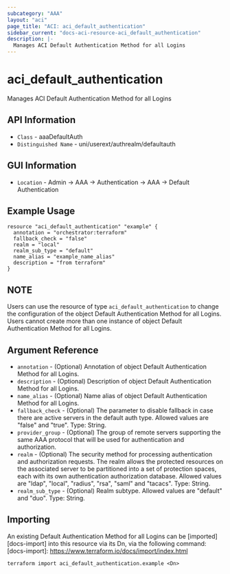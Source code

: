 ```yaml
---
subcategory: "AAA"
layout: "aci"
page_title: "ACI: aci_default_authentication"
sidebar_current: "docs-aci-resource-aci_default_authentication"
description: |-
  Manages ACI Default Authentication Method for all Logins
---
```


# aci_default_authentication #
Manages ACI Default Authentication Method for all Logins

## API Information ##
* `Class` - aaaDefaultAuth
* `Distinguished Name` - uni/userext/authrealm/defaultauth

## GUI Information ##
* `Location` - Admin -> AAA -> Authentication -> AAA -> Default Authentication

## Example Usage ##
```hcl
resource "aci_default_authentication" "example" {
  annotation = "orchestrator:terraform"
  fallback_check = "false"
  realm = "local"
  realm_sub_type = "default"
  name_alias = "example_name_alias"
  description = "from terraform"
}
```

## NOTE ##
Users can use the resource of type `aci_default_authentication` to change the configuration of the object Default Authentication Method for all Logins. Users cannot create more than one instance of object Default Authentication Method for all Logins.

## Argument Reference ##
* `annotation` - (Optional) Annotation of object Default Authentication Method for all Logins.
* `description` - (Optional) Description of object Default Authentication Method for all Logins.
* `name_alias` - (Optional) Name alias of object Default Authentication Method for all Logins.
* `fallback_check` - (Optional) The parameter to disable fallback in case there are active servers in the default auth type. Allowed values are "false" and "true". Type: String.
* `provider_group` - (Optional) The group of remote servers supporting the same AAA protocol that will be used for authentication and authorization.
* `realm` - (Optional) The security method for processing authentication and authorization requests. The realm allows the protected resources on the associated server to be partitioned into a set of protection spaces, each with its own authentication authorization database. Allowed values are "ldap", "local", "radius", "rsa", "saml" and "tacacs". Type: String.
* `realm_sub_type` - (Optional) Realm subtype. Allowed values are "default" and "duo". Type: String.


## Importing ##
An existing Default Authentication Method for all Logins can be [imported][docs-import] into this resource via its Dn, via the following command:
[docs-import]: https://www.terraform.io/docs/import/index.html


```
terraform import aci_default_authentication.example <Dn>
```